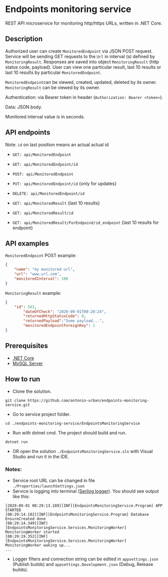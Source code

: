 # Endpoints monitoring service

REST API microservice for monitoring http/https URLs, written in .NET Core.


## Description
Authorized user can create `MonitoredEndpoint` via JSON POST request. Service will be sending GET requests to the `Url` in interval (s) defined by `MonitoringResult`. Responses are saved into object `MonitoringResult` (http status code, payload).
User can view one particular result, last 10 results or last 10 results by particular `MonitoredEndpoint`.

`MonitoredEndpoint`can be viewed, created, updated, deleted by its owner.
`MonitoringResult` can be viewed by its owner. 

Authentication: via Bearer token in header (`Authorization: Bearer <token>`).


Data: JSON body.


Monitored interval value is in seconds.

## API endpoints
Note: `id` on last position means an actual actual id
* `GET: api/MonitoredEndpoint`
* `GET: api/MonitoredEndpoint/id` 
* `POST: api/MonitoredEndpoint`
* `PUT: api/MonitoredEndpoint/id` {only for updates}
* `DELETE: api/MonitoredEndpoint/id`


* `GET: api/MonitoredResult` {last 10 results}
* `GET: api/MonitoredResult/id`
* `GET: api/MonitoredResult/ForEndpoind/id_endpoint` {last 10 results for endpoint}



## API examples
`MonitoredEndpoint` POST example:
```json
{
    "name": "my monitored url",
    "url": "www.url.com",
    "monitoredInterval": 100
}
```
`MonitoringResult` example:
```json
{
    "id": 563,
        "dateOfCheck": "2020-09-01T00:20:24",
        "returnedHttpStatusCode": 0,
        "returnedPayload":"Some payload...",
        "monitoredEndpointForeignKey": 1
}
```

## Prerequisites
* [.NET Core](https://dotnet.microsoft.com/download)
* [MySQL Server](https://www.mysql.com)

## How to run
* Clone the solution.
```console
git clone https://github.com/antonin-urban/endpoints-monitoring-service.git
````
* Go to service project folder.
```console
cd ./endpoints-monitoring-service/EndpointsMonitoringService
```
* Run with dotnet cmd. The project should build and run.
```console
dotnet run
```

* OR open the solution `./EndpointsMonitoringService.sln` with Visual Studio and run it in the IDE.
### Notes:
* Service root URL can be changed in file `./Properties/launchSettings.json`
* Service is logging into terminal ([Serilog logger](https://serilog.net)). You should see output like this:
```Console
[2020-09-01 08:29:13.189][INF][EndpointsMonitoringService.Program] APP STARTED 
[08:29:14.102][INF][EndpointsMonitoringService.Program] Database EnsureCreated done
[08:29:14.349][INF][EndpointsMonitoringService.Services.MonitoringWorker] MonitoringWorker started
[08:29:19.352][INF][EndpointsMonitoringService.Services.MonitoringWorker] MonitoringWorker waking up...
...
```
* Logger filters and connection string can be edited in `appsettings.json` (Publish builds) and `appsettings.Development.json` (Debug, Release builds).

